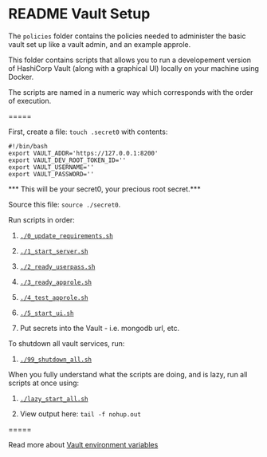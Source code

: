# README Vault Setup

The `policies` folder contains the policies needed to administer the basic vault set up like a vault admin, and an example approle.

This folder contains scripts that allows you to run a developement version of HashiCorp Vault (along with a graphical UI) locally on your machine using Docker.

The scripts are named in a numeric way which corresponds with the order of execution.

=====

First, create a file: `touch .secret0` with contents:

```
#!/bin/bash
export VAULT_ADDR='https://127.0.0.1:8200'
export VAULT_DEV_ROOT_TOKEN_ID=''
export VAULT_USERNAME=''
export VAULT_PASSWORD=''
```
*** This will be your secret0, your precious root secret.***

Source this file: `source ./secret0`.

Run scripts in order:

1. [`./0_update_requirements.sh`](./0_update_requirements.sh)

2. [`./1_start_server.sh`](./1_start_server)

3. [`./2_ready_userpass.sh`](./2_ready_userpass.sh)

4. [`./3_ready_approle.sh`](./3_ready_approle.sh)

5. [`./4_test_approle.sh`](./4_test_approle.sh)

6. [`./5_start_ui.sh`](./5_start_ui.sh)

7. Put secrets into the Vault - i.e. mongodb url, etc.

To shutdown all vault services, run:

1. [`./99_shutdown_all.sh`](./99_shutdown_all.sh)


When you fully understand what the scripts are doing, and is lazy, run all scripts at once using:

1. [`./lazy_start_all.sh`](./lazy_start_all.sh)

2. View output here: `tail -f nohup.out`

=====

Read more about [Vault environment variables](https://www.vaultproject.io/docs/commands/environment.html)
